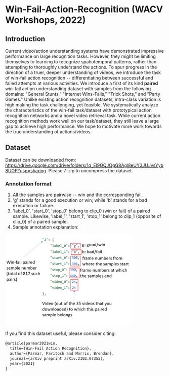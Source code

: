 # Win-Fail-Action-Recognition (WACV Workshops, 2022)

## Introduction
Current video/action understanding systems have demonstrated impressive performance on large recognition tasks. However, they might be limiting themselves to learning to recognize spatiotemporal patterns, rather than attempting to thoroughly understand the actions. To spur progress in the direction of a truer, deeper understanding of videos, we introduce the task of win-fail action recognition -- differentiating between successful and failed attempts at various activities. We introduce a first of its kind **paired** win-fail action understanding dataset with samples from the following domains: "General Stunts," "Internet Wins-Fails," "Trick Shots," and "Party Games." Unlike existing action recognition datasets, intra-class variation is high making the task challenging, yet feasible. We systematically analyze the characteristics of the win-fail task/dataset with prototypical action recognition networks and a novel video retrieval task. While current action recognition methods work well on our task/dataset, they still leave a large gap to achieve high performance. We hope to motivate more work towards the true understanding of actions/videos.

## Dataset
Dataset can be downloaded from: https://drive.google.com/drive/folders/1q_El9GQJQgG8Agl8eUY3JUJvsYyb8UOP?usp=sharing. Please 7-zip to uncompress the dataset.

### Annotation format
1. All the samples are pairwise -- win and the corresponding fail.
2. 'g' stands for a good execution or win; while 'b' stands for a bad execution or failure.
3. 'label_0', 'start_0', 'stop_0' belong to clip_0 (win or fail) of a paired sample. Likewise, 'label_1', 'start_1', 'stop_1' belong to clip_1 (opposite of clip_0) of a paired sample. 
4. Sample annotation explanation:
<p align="left"> <img src="annotation_sample.png?raw=true" alt="win-fail action recognition annotation sample" width="400"/> </p>

If you find this dataset useful, please consider citing:
```
@article{parmar2021win,
  title={Win-Fail Action Recognition},
  author={Parmar, Paritosh and Morris, Brendan},
  journal={arXiv preprint arXiv:2102.07355},
  year={2021}
}
```
